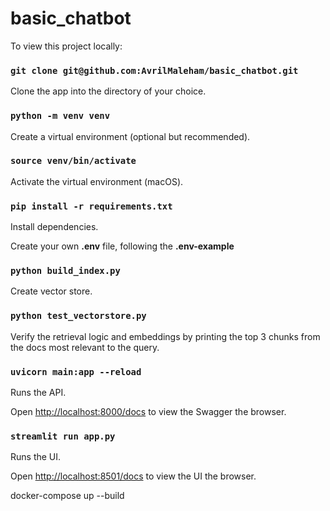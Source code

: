 # basic_chatbot

To view this project locally:

### `git clone git@github.com:AvrilMaleham/basic_chatbot.git`

Clone the app into the directory of your choice.

### `python -m venv venv`

Create a virtual environment (optional but recommended).

### `source venv/bin/activate`

Activate the virtual environment (macOS).

### `pip install -r requirements.txt`

Install dependencies.

Create your own **.env** file, following the **.env-example**

### `python build_index.py`

Create vector store.

### `python test_vectorstore.py`

Verify the retrieval logic and embeddings by printing the top 3 chunks from the docs most relevant to the query.

### `uvicorn main:app --reload`

Runs the API.

Open [http://localhost:8000/docs](http://localhost:8000/docs) to view the Swagger the browser.

### `streamlit run app.py`

Runs the UI.

Open [http://localhost:8501/docs](http://localhost:8501/docs) to view the UI the browser.

docker-compose up --build
